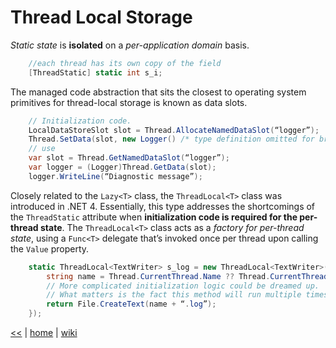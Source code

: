 # Thread Local Storage

_Static state_ is **isolated** on a _per-application domain_ basis. 
```cs
	//each thread has its own copy of the field
	[ThreadStatic] static int s_i; 
```

The managed code abstraction that sits the closest to operating system primitives 
for thread-local storage is known as data slots.
```cs
    // Initialization code.
    LocalDataStoreSlot slot = Thread.AllocateNamedDataSlot(“logger”);
    Thread.SetData(slot, new Logger() /* type definition omitted for brevity */);
    // use
    var slot = Thread.GetNamedDataSlot(“logger”);
    var logger = (Logger)Thread.GetData(slot);
    logger.WriteLine(“Diagnostic message”);
```
   

Closely related to the `Lazy<T>` class, the `ThreadLocal<T>` class was introduced in .NET 4. 
Essentially, this type addresses the shortcomings of the `ThreadStatic` attribute when 
**initialization code is required for the per-thread state**. 
The `ThreadLocal<T>` class acts as a _factory for per-thread state_, 
using a `Func<T>` delegate that’s invoked once per thread upon calling the `Value` property. 
```cs
    static ThreadLocal<TextWriter> s_log = new ThreadLocal<TextWriter>(() => {
        string name = Thread.CurrentThread.Name ?? Thread.CurrentThread.ManagedThreadId.ToString();
        // More complicated initialization logic could be dreamed up.
        // What matters is the fact this method will run multiple times  on different threads, initializing that thread’s logger.
        return File.CreateText(name + “.log”);
    });
```
    

	
[<<](../csdotnet.md) 
|
[home](https://github.com/illegitimis/Tutorial) 
| 
[wiki](https://github.com/illegitimis/Tutorial/wiki) 
